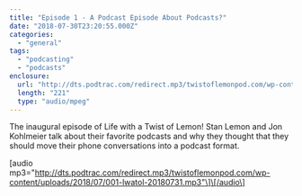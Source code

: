 ```yaml
---
title: "Episode 1 - A Podcast Episode About Podcasts?"
date: "2018-07-30T23:20:55.000Z"
categories: 
  - "general"
tags: 
  - "podcasting"
  - "podcasts"
enclosure: 
  url: "http://dts.podtrac.com/redirect.mp3/twistoflemonpod.com/wp-content/uploads/2018/07/001-lwatol-20180731.mp3"
  length: "221"
  type: "audio/mpeg"
---
```


The inaugural episode of Life with a Twist of Lemon! Stan Lemon and Jon Kohlmeier talk about their favorite podcasts and why they thought that they should move their phone conversations into a podcast format.

\[audio mp3="http://dts.podtrac.com/redirect.mp3/twistoflemonpod.com/wp-content/uploads/2018/07/001-lwatol-20180731.mp3"\]\[/audio\]
